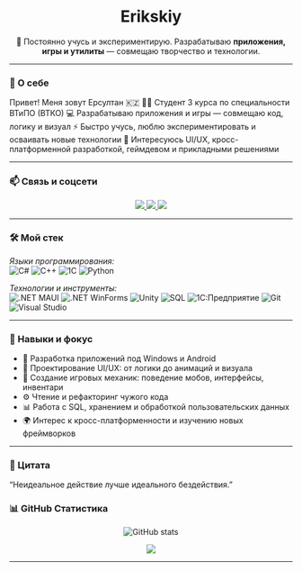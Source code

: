 <h1 align="center">Erikskiy</h1>

<p align="center">
  🧠 Постоянно учусь и экспериментирую.  
  Разрабатываю <strong>приложения, игры и утилиты</strong> — совмещаю творчество и технологии.
</p>

---

### 👋 О себе

Привет! Меня зовут Ерсултан 🇰🇿
🧑‍🎓 Студент 3 курса по специальности ВТиПО (ВТКО)
💻 Разрабатываю приложения и игры — совмещаю код, логику и визуал
⚡ Быстро учусь, люблю экспериментировать и осваивать новые технологии
🎯 Интересуюсь UI/UX, кросс-платформенной разработкой, геймдевом и прикладными решениями

---

### 📫 Связь и соцсети

<p align="center">
  <a href="https://github.com/Erikskiy">
    <img src="https://img.shields.io/badge/GitHub-181717?style=for-the-badge&logo=github&logoColor=white" />
  </a>
  <a href="https://www.instagram.com/erikskiy">
    <img src="https://img.shields.io/badge/Instagram-E4405F?style=for-the-badge&logo=instagram&logoColor=white" />
  </a>
  <a href="https://vk.com/erikskiy">
    <img src="https://img.shields.io/badge/VK-4680C2?style=for-the-badge&logo=vk&logoColor=white" />
  </a>
</p>

---

### 🛠 Мой стек

*Языки программирования:*  
![C#](https://img.shields.io/badge/C%23-239120?style=for-the-badge&logo=c-sharp&logoColor=white)
![C++](https://img.shields.io/badge/C++-00599C?style=for-the-badge&logo=c%2B%2B&logoColor=white)
![1C](https://img.shields.io/badge/1C-FFD700?style=for-the-badge&logo=1C%&logoColor=black)
![Python](https://img.shields.io/badge/Python-3776AB?style=for-the-badge&logo=python&logoColor=white)

*Технологии и инструменты:*  
![.NET MAUI](https://img.shields.io/badge/.NET_MAUI-512BD4?style=for-the-badge&logoColor=white)
![.NET WinForms](https://img.shields.io/badge/.NET%20WinForms-0078D6?style=for-the-badge&logo=windows&logoColor=white)
![Unity](https://img.shields.io/badge/Unity-100000?style=for-the-badge&logo=unity&logoColor=white)
![SQL](https://img.shields.io/badge/SQL-003B57?style=for-the-badge&logo=sqlite&logoColor=white)
![1С:Предприятие](https://img.shields.io/badge/1С–Предприятие-FFD700?style=for-the-badge&logoColor=black)
![Git](https://img.shields.io/badge/Git-F05032?style=for-the-badge&logo=git&logoColor=white)
![Visual Studio](https://img.shields.io/badge/Visual%20Studio-5C2D91?style=for-the-badge&logo=visualstudio&logoColor=white)

---

### 🎯 Навыки и фокус

- 🚀 Разработка приложений под Windows и Android
- 🎨 Проектирование UI/UX: от логики до анимаций и визуала
- 🧠 Создание игровых механик: поведение мобов, интерфейсы, инвентари
- ⚙ Чтение и рефакторинг чужого кода
- 📊 Работа с SQL, хранением и обработкой пользовательских данных
- 🌍 Интерес к кросс-платформенности и изучению новых фреймворков

---

### 💬 Цитата

“Неидеальное действие лучше идеального бездействия.”

### 📊 GitHub Статистика

<p align="center">
  <img src="https://github-readme-stats.vercel.app/api?username=Erikskiy&show_icons=true&theme=tokyonight" alt="GitHub stats" />
</p>

<p align="center">
  <img src="https://github-readme-stats.vercel.app/api/top-langs/?username=Erikskiy&layout=compact&theme=tokyonight" />
</p>

---

